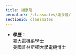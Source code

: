 ```yaml
---
title: 謝泉隆
permalink: /classmates/謝泉隆/
sectionid: classmates
---
```


- **學歷：**<br />
  臺大電機系學士<br />
  美國普林斯頓大學電機博士

